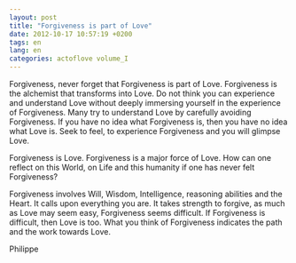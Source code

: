 ```yaml
---
layout: post
title: "Forgiveness is part of Love"
date: 2012-10-17 10:57:19 +0200
tags: en
lang: en
categories: actoflove volume_I
---
```

Forgiveness, never forget that Forgiveness is part of Love. Forgiveness is the alchemist that transforms into Love. Do not think you can experience and understand Love without deeply immersing yourself in the experience of Forgiveness. Many try to understand Love by carefully avoiding Forgiveness. If you have no idea what Forgiveness is, then you have no idea what Love is. Seek to feel, to experience Forgiveness and you will glimpse Love.

Forgiveness is Love. Forgiveness is a major force of Love. How can one reflect on this World, on Life and this humanity if one has never felt Forgiveness?

Forgiveness involves Will, Wisdom, Intelligence, reasoning abilities and the Heart. It calls upon everything you are. It takes strength to forgive, as much as Love may seem easy, Forgiveness seems difficult. If Forgiveness is difficult, then Love is too. What you think of Forgiveness indicates the path and the work towards Love.

Philippe

<!--
This work is licensed under the terms of the Creative Commons Attribution-NonCommercial 4.0 International License.
-->